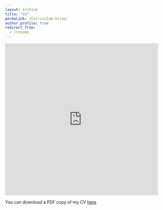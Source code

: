```yaml
---
layout: archive
title: "CV"
permalink: /Curriculum-Vitae/
author_profile: true
redirect_from:
  - /resume
---
```


<iframe src="http://yalequan.github.io/files/Yale_Quan_CV.pdf" width="100%" height="500" frameborder="no" border="0" marginwidth="0" marginheight="0"></iframe>

You can download a PDF copy of my CV [here](http://yalequan.github.io/files/Yale_Quan_CV.pdf).